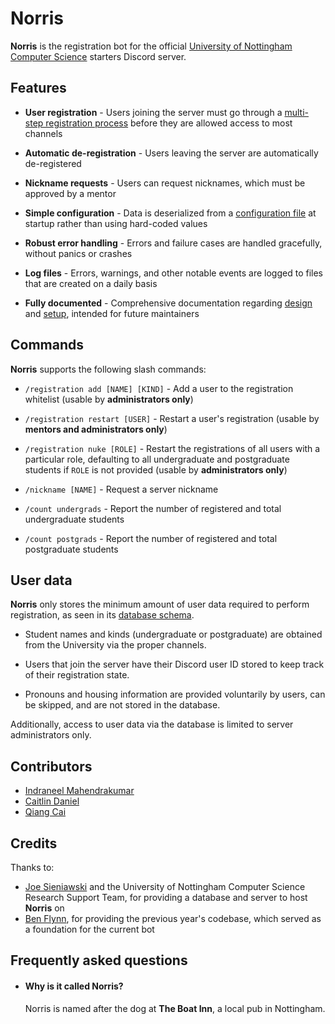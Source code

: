 # Norris

**Norris** is the registration bot for the official [University of Nottingham Computer Science](https://www.nottingham.ac.uk/computerscience) starters Discord server.

## Features

- **User registration** - Users joining the server must go through a [multi-step registration process](docs/registration-process.png) before they are allowed access to most channels

- **Automatic de-registration** - Users leaving the server are automatically de-registered

- **Nickname requests** - Users can request nicknames, which must be approved by a mentor

- **Simple configuration** - Data is deserialized from a [configuration file](CONTRIBUTING.md/#runtime-configuration) at startup rather than using hard-coded values

- **Robust error handling** - Errors and failure cases are handled gracefully, without panics or crashes

- **Log files** - Errors, warnings, and other notable events are logged to files that are created on a daily basis

- **Fully documented** - Comprehensive documentation regarding [design](docs/) and [setup](CONTRIBUTING.md), intended for future maintainers

## Commands

**Norris** supports the following slash commands:

- `/registration add [NAME] [KIND]` - Add a user to the registration whitelist (usable by **administrators only**)

- `/registration restart [USER]` - Restart a user's registration (usable by **mentors and administrators only**)

- `/registration nuke [ROLE]` - Restart the registrations of all users with a particular role, defaulting to all undergraduate and postgraduate students if `ROLE` is not provided (usable by **administrators only**)

- `/nickname [NAME]` - Request a server nickname

- `/count undergrads` - Report the number of registered and total undergraduate students

- `/count postgrads` - Report the number of registered and total postgraduate students

## User data

**Norris** only stores the minimum amount of user data required to perform registration, as seen in its [database schema](docs/database-schema.png).

- Student names and kinds (undergraduate or postgraduate) are obtained from the University via the proper channels.

- Users that join the server have their Discord user ID stored to keep track of their registration state.

- Pronouns and housing information are provided voluntarily by users, can be skipped, and are not stored in the database.

Additionally, access to user data via the database is limited to server administrators only.

## Contributors

- [Indraneel Mahendrakumar](https://github.com/Carnagion)
- [Caitlin Daniel](https://github.com/Warrior2852)
- [Qiang Cai](https://github.com/sanamorii)

## Credits

Thanks to:
- [Joe Sieniawski](https://github.com/jozefws) and the University of Nottingham Computer Science Research Support Team, for providing a database and server to host **Norris** on
- [Ben Flynn](https://github.com/Ben5656), for providing the previous year's codebase, which served as a foundation for the current bot

## Frequently asked questions

- #### Why is it called **Norris**?

    Norris is named after the dog at **The Boat Inn**, a local pub in Nottingham.